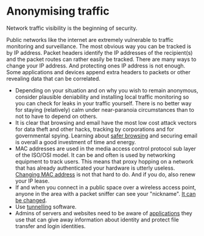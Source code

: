 # Anonymising traffic

Network traffic visibility is the beginning of security.

Public networks like the internet are extremely vulnerable to traffic monitoring and surveillance. The most obvious way you can be tracked is by IP address. Packet headers identify the IP addresses of the recipient(s) and the packet routes can rather easily be tracked. There are many ways to change your IP address. And protecting ones IP address is not enough. Some applications and devices append extra headers to packets or other revealing data that can be correlated.

* Depending on your situation and on why you wish to remain anonymous, consider plausible deniability and installing local traffic monitoring so you can check for leaks in your traffic yourself. There is no better way for staying (relatively) calm under near-paranoia circumstances than to not to have to depend on others.
* It is clear that browsing and email have the most low cost attack vectors for data theft and other hacks, tracking by corporations and for governmental spying. Learning about [safer browsing](../browsing/Safer-browsing.md) and securing email is overall a good investment of time and energy.
* MAC addresses are used in the media access control protocol sub layer of the ISO/OSI model. It can be and often is used by networking equipment to track users. This means that proxy hopping on a network that has already authenticated your hardware is utterly useless. [Changing MAC address](Change-MAC-address.md) is not that hard to do. And if you do, also renew your IP lease.
* If and when you connect in a public space over a wireless access point, anyone in the area with a packet sniffer can see your "nickname". [It can be changed](Change-nickname.md).
* Use [tunnelling](Tunnelling.md) software.
* Admins of servers and websites need to be aware of [applications](Web-applications.md) they use that can give away information about identity and protect file transfer and login identities.

